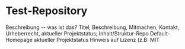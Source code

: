# Test-Repository
Beschreibung -- was ist das?
Titel, Beschreibung, Mitmachen, Kontakt, Urheberrecht, aktueller Projektstatus; Inhalt/Struktur-Repo
Default-Homepage
aktueller Projektstatus
Hinweis auf Lizenz (z.B: MIT
